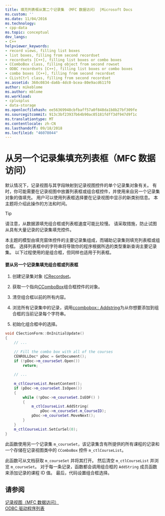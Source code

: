 ```yaml
---
title: 填充列表框从第二个记录集 （MFC 数据访问） |Microsoft Docs
ms.custom: ''
ms.date: 11/04/2016
ms.technology:
- cpp-data
ms.topic: conceptual
dev_langs:
- C++
helpviewer_keywords:
- record views, filling list boxes
- list boxes, filling from second recordset
- recordsets [C++], filling list boxes or combo boxes
- CComboBox class, filling object from second rowset
- ODBC recordsets [C++], filling list boxes or combo boxes
- combo boxes [C++], filling from second recordset
- CListCtrl class, filling from second recordset
ms.assetid: 360c0834-da6b-4dc0-bcea-80e9acd611f0
author: mikeblome
ms.author: mblome
ms.workload:
- cplusplus
- data-storage
ms.openlocfilehash: ee56369948cbfbaff57a0f848da1b8b27bf309fe
ms.sourcegitcommit: 913c3bf23937b64b90ac05181fdff3df947d9f1c
ms.translationtype: MT
ms.contentlocale: zh-CN
ms.lasthandoff: 09/18/2018
ms.locfileid: "46078044"
---
```

# <a name="filling-a-list-box-from-a-second-recordset--mfc-data-access"></a>从另一个记录集填充列表框（MFC 数据访问）

默认情况下，记录视图与其字段映射到记录视图控件的单个记录集对象有关。 有时，你可能需要在记录视图中放置列表框或组合框控件，并使用来自另一个记录集对象的值填充。 用户可以使用列表框选择要在记录视图中显示的新类别信息。 本主题将介绍此操作的方法和时间。  
  
> [!TIP]
>  请注意，从数据源填充组合框或列表框速度可能比较慢。 请采取措施，防止试图从具有大量记录的记录集填充控件。  
  
本主题的模型由填充窗体控件的主要记录集组成，而辅助记录集则填充列表框或组合框。 选择列表框中的字符串将导致你的程序根据所选的类型重新查询主要记录集。 以下过程使用的是组合框，但同样也适用于列表框。  
  
#### <a name="to-fill-a-combo-box-or-list-box-from-a-second-recordset"></a>要从另一个记录集填充组合框或列表框  
  
1. 创建记录集对象 ([CRecordset](../mfc/reference/crecordset-class.md)。  
  
1. 获取一个指向[CComboBox](../mfc/reference/ccombobox-class.md)组合框控件的对象。  
  
1. 清空组合框以前的所有内容。  
  
1. 浏览所有记录集中的记录，调用[ccombobox:: Addstring](../mfc/reference/ccombobox-class.md#addstring)为从你想要添加到组合框的当前记录每个字符串。  
  
1. 初始化组合框中的选择。  
  
```cpp  
void CSectionForm::OnInitialUpdate()  
{  
    // ...  
  
    // Fill the combo box with all of the courses  
    CENROLLDoc* pDoc = GetDocument();  
    if (!pDoc->m_courseSet.Open())  
        return;  
  
    // ...  
  
    m_ctlCourseList.ResetContent();  
    if (pDoc->m_courseSet.IsOpen())  
    {   
        while (!pDoc->m_courseSet.IsEOF() )  
        {  
            m_ctlCourseList.AddString(  
                pDoc->m_courseSet.m_CourseID);  
            pDoc->m_courseSet.MoveNext();  
        }  
    }  
    m_ctlCourseList.SetCurSel(0);  
}  
```  
  
此函数使用另一个记录集 `m_courseSet`，该记录集含有所提供的所有课程的记录和一个存储在记录视图类中的 `CComboBox` 控件 `m_ctlCourseList`。  
  
此函数可从文档获取 `m_courseSet` 并将其打开。 然后清空 `m_ctlCourseList` 并浏览 `m_courseSet`。 对于每一条记录，函数都会调用组合框的 `AddString` 成员函数来添加记录的课程 ID 值。 最后，代码设置组合框选择。  
  
## <a name="see-also"></a>请参阅  

[记录视图（MFC 数据访问）](../data/record-views-mfc-data-access.md)<br/>
[ODBC 驱动程序列表](../data/odbc/odbc-driver-list.md)